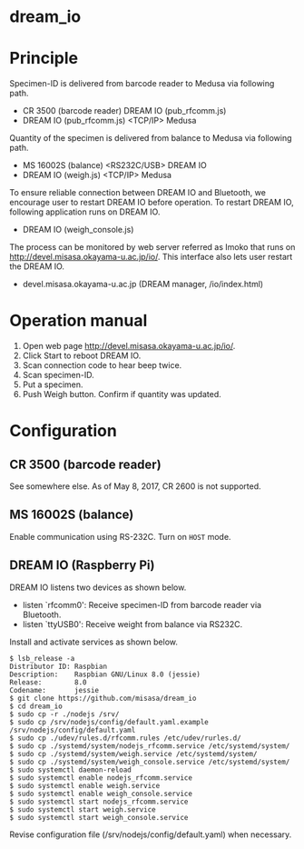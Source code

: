 dream_io
====
# Principle

Specimen-ID is delivered from barcode reader to Medusa via following
path.

- CR 3500 (barcode reader) <Bluetooth> DREAM IO (pub_rfcomm.js)
- DREAM IO (pub_rfcomm.js) <TCP/IP> Medusa

Quantity of the specimen is delivered from balance to Medusa via
following path.

- MS 16002S (balance) <RS232C/USB> DREAM IO
- DREAM IO (weigh.js) <TCP/IP> Medusa

To ensure reliable connection between DREAM IO and Bluetooth, we
encourage user to restart DREAM IO before operation.  To restart DREAM
IO, following application runs on DREAM IO.

- DREAM IO (weigh_console.js)

The process can be monitored by web server referred as Imoko that runs
on http://devel.misasa.okayama-u.ac.jp/io/.  This interface also lets
user restart the DREAM IO.

- devel.misasa.okayama-u.ac.jp (DREAM manager, /io/index.html)

# Operation manual

1. Open web page http://devel.misasa.okayama-u.ac.jp/io/.
2. Click Start to reboot DREAM IO.
3. Scan connection code to hear beep twice.
4. Scan specimen-ID.
5. Put a specimen.
6. Push Weigh button.  Confirm if quantity was updated.

# Configuration

## CR 3500 (barcode reader)

See somewhere else.  As of May 8, 2017, CR 2600 is not supported.

## MS 16002S (balance)

Enable communication using RS-232C.  Turn on `HOST` mode.

## DREAM IO (Raspberry Pi)

DREAM IO listens two devices as shown below.

- listen `rfcomm0': Receive specimen-ID from barcode reader via
  Bluetooth.
- listen `ttyUSB0': Receive weight from balance via RS232C.

Install and activate services as shown below.

    $ lsb_release -a
    Distributor ID: Raspbian
    Description:    Raspbian GNU/Linux 8.0 (jessie)
    Release:        8.0
    Codename:       jessie
    $ git clone https://github.com/misasa/dream_io
    $ cd dream_io
    $ sudo cp -r ./nodejs /srv/
    $ sudo cp /srv/nodejs/config/default.yaml.example /srv/nodejs/config/default.yaml
    $ sudo cp ./udev/rules.d/rfcomm.rules /etc/udev/rurles.d/
    $ sudo cp ./systemd/system/nodejs_rfcomm.service /etc/systemd/system/
    $ sudo cp ./systemd/system/weigh.service /etc/systemd/system/
    $ sudo cp ./systemd/system/weigh_console.service /etc/systemd/system/
    $ sudo systemctl daemon-reload
    $ sudo systemctl enable nodejs_rfcomm.service
    $ sudo systemctl enable weigh.service
    $ sudo systemctl enable weigh_console.service
    $ sudo systemctl start nodejs_rfcomm.service
    $ sudo systemctl start weigh.service
    $ sudo systemctl start weigh_console.service

Revise configuration file (/srv/nodejs/config/default.yaml) when
necessary.
